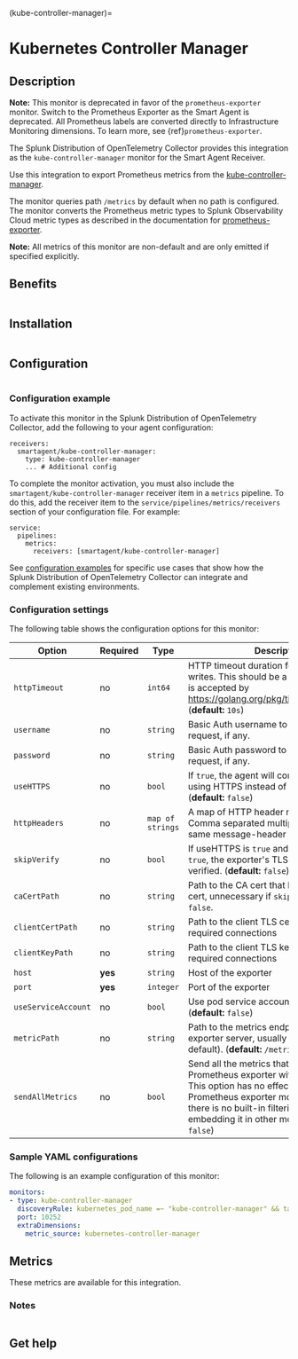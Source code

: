 
(kube-controller-manager)=

# Kubernetes Controller Manager
<meta name="Description" content="Use this Splunk Observability Cloud integration for the kube-controller-manager monitor. See benefits, install, configuration, and metrics">

## Description

**Note:** This monitor is deprecated in favor of the `prometheus-exporter` monitor. Switch to the Prometheus Exporter as the Smart Agent is deprecated. All Prometheus labels are converted directly to Infrastructure Monitoring dimensions. To learn more, see {ref}`prometheus-exporter`.

The Splunk Distribution of OpenTelemetry Collector provides this integration as the `kube-controller-manager` monitor for the Smart Agent Receiver.

Use this integration to export Prometheus metrics from the [kube-controller-manager](https://kubernetes.io/docs/reference/command-line-tools-reference/kube-controller-manager/).

The monitor queries path `/metrics` by default when no path is configured. The monitor converts
the Prometheus metric types to Splunk Observability Cloud metric types as described in the documentation for [prometheus-exporter](../prometheus-exporter/prometheus-exporter.md).

**Note:** All metrics of this monitor are non-default and are only emitted if specified explicitly.

## Benefits

```{include} /_includes/benefits.md
```
## Installation

```{include} /_includes/collector-installation.md
```

## Configuration

```{include} /_includes/configuration.md
```
### Configuration example

To activate this monitor in the Splunk Distribution of OpenTelemetry Collector, add the following to your agent configuration:

```
receivers:
  smartagent/kube-controller-manager:
    type: kube-controller-manager
    ... # Additional config
```

To complete the monitor activation, you must also include the `smartagent/kube-controller-manager` receiver item in a `metrics` pipeline. To do this, add the receiver item to the `service/pipelines/metrics/receivers` section of your configuration file. For example:

```
service:
  pipelines:
    metrics:
      receivers: [smartagent/kube-controller-manager]
```

See <a href="https://github.com/signalfx/splunk-otel-collector/tree/main/examples" target="_blank">configuration examples</a> for specific use cases that show how the Splunk Distribution of OpenTelemetry Collector can integrate and complement existing environments.

### Configuration settings

The following table shows the configuration options for this monitor:

| Option | Required | Type | Description |
| --- | --- | --- | --- |
| `httpTimeout` | no | `int64` | HTTP timeout duration for both read and writes. This should be a duration string that is accepted by https://golang.org/pkg/time/#ParseDuration (**default:** `10s`) |
| `username` | no | `string` | Basic Auth username to use on each request, if any. |
| `password` | no | `string` | Basic Auth password to use on each request, if any. |
| `useHTTPS` | no | `bool` | If `true`, the agent will connect to the server using HTTPS instead of plain HTTP. (**default:** `false`) |
| `httpHeaders` | no | `map of strings` | A map of HTTP header names to values. Comma separated multiple values for the same message-header is supported. |
| `skipVerify` | no | `bool` | If useHTTPS is `true` and this option is also `true`, the exporter's TLS cert will not be verified. (**default:** `false`) |
| `caCertPath` | no | `string` | Path to the CA cert that has signed the TLS cert, unnecessary if `skipVerify` is set to `false`. |
| `clientCertPath` | no | `string` | Path to the client TLS cert to use for TLS required connections |
| `clientKeyPath` | no | `string` | Path to the client TLS key to use for TLS required connections |
| `host` | **yes** | `string` | Host of the exporter |
| `port` | **yes** | `integer` | Port of the exporter |
| `useServiceAccount` | no | `bool` | Use pod service account to authenticate. (**default:** `false`) |
| `metricPath` | no | `string` | Path to the metrics endpoint on the exporter server, usually `/metrics` (the default). (**default:** `/metrics`) |
| `sendAllMetrics` | no | `bool` | Send all the metrics that come out of the Prometheus exporter without any filtering. This option has no effect when using the Prometheus exporter monitor directly since there is no built-in filtering, only when embedding it in other monitors. (**default:** `false`) |

### Sample YAML configurations

The following is an example configuration of this monitor:

```yaml
monitors:
- type: kube-controller-manager
  discoveryRule: kubernetes_pod_name =~ "kube-controller-manager" && target == "pod"
  port: 10252
  extraDimensions:
    metric_source: kubernetes-controller-manager
```

## Metrics

These metrics are available for this integration.

<div class="metrics-yaml" url="https://raw.githubusercontent.com/signalfx/signalfx-agent/main/pkg/monitors/kubernetes/controllermanager/metadata.yaml"></div>

### Notes

```{include} /_includes/metric-defs.md
```

## Get help

```{include} /_includes/troubleshooting.md
```
